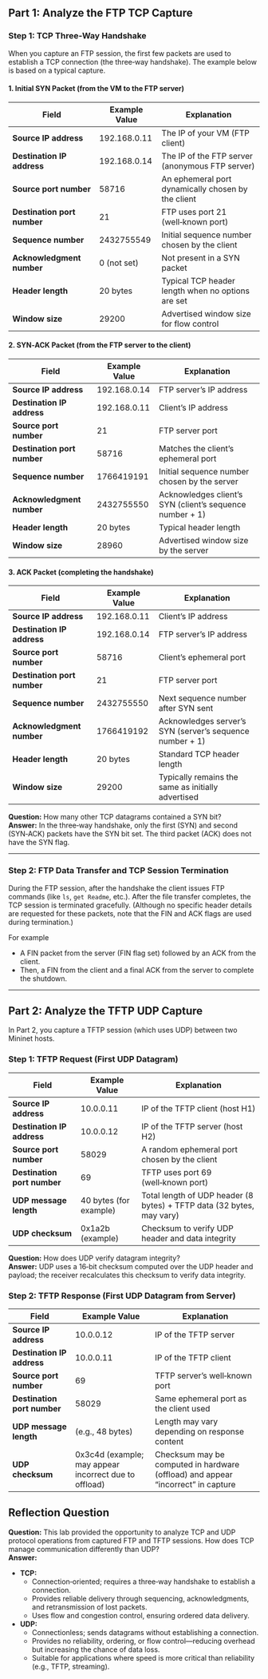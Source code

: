 ## Part 1: Analyze the FTP TCP Capture

### Step 1: TCP Three-Way Handshake

When you capture an FTP session, the first few packets are used to establish a TCP connection (the three‑way handshake). The example below is based on a typical capture.

#### 1. Initial SYN Packet (from the VM to the FTP server)

| **Field**               | **Example Value**                | **Explanation**                                                 |
|-------------------------|----------------------------------|-----------------------------------------------------------------|
| **Source IP address**   | 192.168.0.11                     | The IP of your VM (FTP client)                                  |
| **Destination IP address** | 192.168.0.14                 | The IP of the FTP server (anonymous FTP server)                 |
| **Source port number**  | 58716                            | An ephemeral port dynamically chosen by the client              |
| **Destination port number** | 21                         | FTP uses port 21 (well‑known port)                                |
| **Sequence number**     | 2432755549                       | Initial sequence number chosen by the client                      |
| **Acknowledgment number** | 0 (not set)                   | Not present in a SYN packet                                      |
| **Header length**       | 20 bytes                         | Typical TCP header length when no options are set                |
| **Window size**         | 29200                            | Advertised window size for flow control                          |

#### 2. SYN‑ACK Packet (from the FTP server to the client)

| **Field**               | **Example Value**                | **Explanation**                                                 |
|-------------------------|----------------------------------|-----------------------------------------------------------------|
| **Source IP address**   | 192.168.0.14                     | FTP server’s IP address                                          |
| **Destination IP address** | 192.168.0.11                 | Client’s IP address                                              |
| **Source port number**  | 21                               | FTP server port                                                  |
| **Destination port number** | 58716                     | Matches the client’s ephemeral port                              |
| **Sequence number**     | 1766419191                       | Initial sequence number chosen by the server                     |
| **Acknowledgment number** | 2432755550                    | Acknowledges client’s SYN (client’s sequence number + 1)           |
| **Header length**       | 20 bytes                         | Typical header length                                            |
| **Window size**         | 28960                            | Advertised window size by the server                             |

#### 3. ACK Packet (completing the handshake)

| **Field**               | **Example Value**                | **Explanation**                                                 |
|-------------------------|----------------------------------|-----------------------------------------------------------------|
| **Source IP address**   | 192.168.0.11                     | Client’s IP address                                              |
| **Destination IP address** | 192.168.0.14                 | FTP server’s IP address                                          |
| **Source port number**  | 58716                            | Client’s ephemeral port                                          |
| **Destination port number** | 21                         | FTP server port                                                  |
| **Sequence number**     | 2432755550                       | Next sequence number after SYN sent                              |
| **Acknowledgment number** | 1766419192                    | Acknowledges server’s SYN (server’s sequence number + 1)           |
| **Header length**       | 20 bytes                         | Standard TCP header length                                       |
| **Window size**         | 29200                            | Typically remains the same as initially advertised               |

**Question:** How many other TCP datagrams contained a SYN bit?  
**Answer:** In the three‑way handshake, only the first (SYN) and second (SYN‑ACK) packets have the SYN bit set. The third packet (ACK) does not have the SYN flag.  

---

### Step 2: FTP Data Transfer and TCP Session Termination

During the FTP session, after the handshake the client issues FTP commands (like `ls`, `get Readme`, etc.). After the file transfer completes, the TCP session is terminated gracefully. (Although no specific header details are requested for these packets, note that the FIN and ACK flags are used during termination.)

For example
- A FIN packet from the server (FIN flag set) followed by an ACK from the client.
- Then, a FIN from the client and a final ACK from the server to complete the shutdown.


---

## Part 2: Analyze the TFTP UDP Capture

In Part 2, you capture a TFTP session (which uses UDP) between two Mininet hosts.

### Step 1: TFTP Request (First UDP Datagram)

| **Field**                   | **Example Value**                | **Explanation**                                                     |
|-----------------------------|----------------------------------|---------------------------------------------------------------------|
| **Source IP address**       | 10.0.0.11                        | IP of the TFTP client (host H1)                                      |
| **Destination IP address**  | 10.0.0.12                        | IP of the TFTP server (host H2)                                      |
| **Source port number**      | 58029                            | A random ephemeral port chosen by the client                         |
| **Destination port number** | 69                               | TFTP uses port 69 (well‑known port)                                  |
| **UDP message length**      | 40 bytes (for example)           | Total length of UDP header (8 bytes) + TFTP data (32 bytes, may vary)  |
| **UDP checksum**            | 0x1a2b (example)                 | Checksum to verify UDP header and data integrity                     |

**Question:** How does UDP verify datagram integrity?  
**Answer:** UDP uses a 16‑bit checksum computed over the UDP header and payload; the receiver recalculates this checksum to verify data integrity.

### Step 2: TFTP Response (First UDP Datagram from Server)

| **Field**                   | **Example Value**                | **Explanation**                                                     |
|-----------------------------|----------------------------------|---------------------------------------------------------------------|
| **Source IP address**       | 10.0.0.12                        | IP of the TFTP server                                               |
| **Destination IP address**  | 10.0.0.11                        | IP of the TFTP client                                               |
| **Source port number**      | 69                               | TFTP server’s well‑known port                                        |
| **Destination port number** | 58029                            | Same ephemeral port as the client used                              |
| **UDP message length**      | (e.g., 48 bytes)                 | Length may vary depending on response content                        |
| **UDP checksum**            | 0x3c4d (example; may appear incorrect due to offload) | Checksum may be computed in hardware (offload) and appear “incorrect” in capture |


## Reflection Question

**Question:** This lab provided the opportunity to analyze TCP and UDP protocol operations from captured FTP and TFTP sessions. How does TCP manage communication differently than UDP?  
**Answer:**  
- **TCP:**  
  - Connection‑oriented; requires a three‑way handshake to establish a connection.  
  - Provides reliable delivery through sequencing, acknowledgments, and retransmission of lost packets.  
  - Uses flow and congestion control, ensuring ordered data delivery.
- **UDP:**  
  - Connectionless; sends datagrams without establishing a connection.  
  - Provides no reliability, ordering, or flow control—reducing overhead but increasing the chance of data loss.  
  - Suitable for applications where speed is more critical than reliability (e.g., TFTP, streaming).
